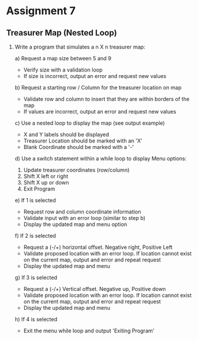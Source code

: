 # Assignment 7

## Treasurer Map (Nested Loop)

1. Write a program that simulates a n X n treasurer map:

   a) Request a map size between 5 and 9
   - Verify size with a validation loop
   - If size is incorrect, output an error and request new values

   b) Request a starting row / Column for the treasurer location on map
   - Validate row and column to insert that they are within borders of the map
   - If values are incorrect, output an error and request new values

   c) Use a nested loop to display the map (see output example)
   - X and Y labels should be displayed
   - Treasurer Location should be marked with an 'X'
   - Blank Coordinate should be marked with a '-'

   d) Use a switch statement within a while loop to display Menu options:
   1) Update treasurer coordinates (row/column)
   2) Shift X left or right
   3) Shift X up or down
   4) Exit Program

   e) If 1 is selected
   - Request row and column coordinate information
   - Validate input with an error loop (similar to step b)
   - Display the updated map and menu option

   f) If 2 is selected
   - Request a (-/+) horizontal offset. Negative right, Positive Left
   - Validate proposed location with an error loop. If location cannot exist on the current map, output and error and repeat request
   - Display the updated map and menu

   g) If 3 is selected
   - Request a (-/+) Vertical offset. Negative up, Positive down
   - Validate proposed location with an error loop. If location cannot exist on the current map, output and error and repeat request
   - Display the updated map and menu

   h) If 4 is selected
   - Exit the menu while loop and output 'Exiting Program'
